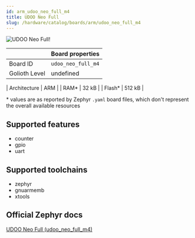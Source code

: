 ```yaml
---
id: arm_udoo_neo_full_m4
title: UDOO Neo Full
slug: /hardware/catalog/boards/arm/udoo_neo_full_m4
---
```


[//]: # (This is an auto-generated file, do not edit! Changes to it will be lost upon re-generation)

![UDOO Neo Full!](/img/boards/arm/udoo_neo_full_m4.jpg "UDOO Neo Full")

|                | Board properties     |
| -------------  | -------------------- |
| Board ID       | `udoo_neo_full_m4` |
| Golioth Level  | undefined       |

| Architecture   | ARM |
| RAM*           | 32 kB |
| Flash*         | 512 kB |

\* values are as reported by Zephyr `.yaml` board files, which don't represent the overall available resources



## Supported features

* counter
* gpio
* uart

## Supported toolchains

* zephyr
* gnuarmemb
* xtools

## Official Zephyr docs

[UDOO Neo Full (udoo_neo_full_m4)](https://docs.zephyrproject.org/latest/boards/arm/udoo_neo_full_m4/doc/index.html)
